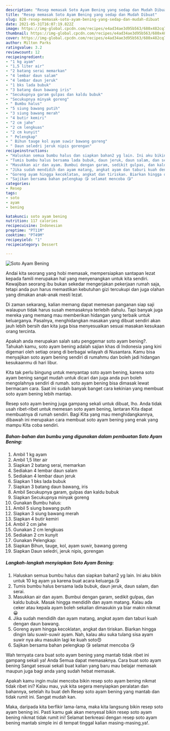 ```yaml
---
description: "Resep memasak Soto Ayam Bening yang sedap dan Mudah Dibuat"
title: "Resep memasak Soto Ayam Bening yang sedap dan Mudah Dibuat"
slug: 828-resep-memasak-soto-ayam-bening-yang-sedap-dan-mudah-dibuat
date: 2021-05-31T16:07:19.822Z
image: https://img-global.cpcdn.com/recipes/e4ad34ae3d95b563/680x482cq70/soto-ayam-bening-foto-resep-utama.jpg
thumbnail: https://img-global.cpcdn.com/recipes/e4ad34ae3d95b563/680x482cq70/soto-ayam-bening-foto-resep-utama.jpg
cover: https://img-global.cpcdn.com/recipes/e4ad34ae3d95b563/680x482cq70/soto-ayam-bening-foto-resep-utama.jpg
author: Milton Parks
ratingvalue: 3.2
reviewcount: 12
recipeingredient:
- "1 kg ayam"
- "1,5 liter air"
- "2 batang serai memarkan"
- "4 lembar daun salam"
- "4 lembar daun jeruk"
- "1 bks lada bubuk"
- "3 batang daun bawang iris"
- "Secukupnya garam gulpas dan kaldu bubuk"
- "Secukupnya minyak goreng"
- " Bumbu halus"
- "5 siung bawang putih"
- "3 siung bawang merah"
- "4 butir kemiri"
- "2 cm jahe"
- "2 cm lengkuas"
- "2 cm kunyit"
- " Pelengkap"
- " Bihun tauge kol ayam suwir bawang goreng"
- " Daun seledri jeruk nipis gorengan"
recipeinstructions:
- "Haluskan semua bumbu halus dan siapkan bahan2 yg lain. Ini aku bikin untuk 10 kg ayam ya karena buat acara keluarga.😘"
- "Tumis bumbu halus bersama lada bubuk, daun jeruk, daun salam, dan serai."
- "Masukkan air dan ayam. Bumbui dengan garam, sedikit gulpas, dan kaldu bubuk. Masak hingga mendidih dan ayam matang. Kalau ada ceker atau kepala ayam boleh sekalian dimasukin ya biar makin nikmat😀"
- "Jika sudah mendidih dan ayam matang, angkat ayam dan taburi kuah dengan daun bawang."
- "Goreng ayam hingga kecoklatan, angkat dan tiriskan. Biarkan hingga dingin lalu suwir-suwir ayam. Nah, kalau aku suka tulang sisa ayam suwir nya aku masukin lagi ke kuah soto😍"
- "Sajikan bersama bahan pelengkap 😘 selamat mencoba 😘"
categories:
- Resep
tags:
- soto
- ayam
- bening

katakunci: soto ayam bening 
nutrition: 117 calories
recipecuisine: Indonesian
preptime: "PT11M"
cooktime: "PT49M"
recipeyield: "1"
recipecategory: Dessert

---
```



![Soto Ayam Bening](https://img-global.cpcdn.com/recipes/e4ad34ae3d95b563/680x482cq70/soto-ayam-bening-foto-resep-utama.jpg)

Andai kita seorang yang hobi memasak, mempersiapkan santapan lezat kepada famili merupakan hal yang menyenangkan untuk kita sendiri. Kewajiban seorang ibu bukan sekedar mengerjakan pekerjaan rumah saja, tetapi anda pun harus memastikan kebutuhan gizi tercukupi dan juga olahan yang dimakan anak-anak mesti lezat.

Di zaman  sekarang, kalian memang dapat memesan panganan siap saji walaupun tidak harus susah memasaknya terlebih dahulu. Tapi banyak juga mereka yang memang mau memberikan hidangan yang terbaik untuk keluarganya. Pasalnya, menghidangkan masakan yang dibuat sendiri akan jauh lebih bersih dan kita juga bisa menyesuaikan sesuai masakan kesukaan orang tercinta. 



Apakah anda merupakan salah satu penggemar soto ayam bening?. Tahukah kamu, soto ayam bening adalah sajian khas di Indonesia yang kini digemari oleh setiap orang di berbagai wilayah di Nusantara. Kamu bisa menyajikan soto ayam bening sendiri di rumahmu dan boleh jadi hidangan kesukaanmu di hari libur.

Kita tak perlu bingung untuk menyantap soto ayam bening, karena soto ayam bening sangat mudah untuk dicari dan juga anda pun boleh mengolahnya sendiri di rumah. soto ayam bening bisa dimasak lewat bermacam cara. Saat ini sudah banyak banget cara kekinian yang membuat soto ayam bening lebih mantap.

Resep soto ayam bening juga gampang sekali untuk dibuat, lho. Anda tidak usah ribet-ribet untuk memesan soto ayam bening, lantaran Kita dapat membuatnya di rumah sendiri. Bagi Kita yang mau menghidangkannya, dibawah ini merupakan cara membuat soto ayam bening yang enak yang mampu Kita coba sendiri.

<!--inarticleads1-->

##### Bahan-bahan dan bumbu yang digunakan dalam pembuatan Soto Ayam Bening:

1. Ambil 1 kg ayam
1. Ambil 1,5 liter air
1. Siapkan 2 batang serai, memarkan
1. Sediakan 4 lembar daun salam
1. Sediakan 4 lembar daun jeruk
1. Siapkan 1 bks lada bubuk
1. Siapkan 3 batang daun bawang, iris
1. Ambil Secukupnya garam, gulpas dan kaldu bubuk
1. Siapkan Secukupnya minyak goreng
1. Gunakan  Bumbu halus:
1. Ambil 5 siung bawang putih
1. Siapkan 3 siung bawang merah
1. Siapkan 4 butir kemiri
1. Ambil 2 cm jahe
1. Gunakan 2 cm lengkuas
1. Sediakan 2 cm kunyit
1. Gunakan  Pelengkap:
1. Siapkan  Bihun, tauge, kol, ayam suwir, bawang goreng
1. Siapkan  Daun seledri, jeruk nipis, gorengan




<!--inarticleads2-->

##### Langkah-langkah menyiapkan Soto Ayam Bening:

1. Haluskan semua bumbu halus dan siapkan bahan2 yg lain. Ini aku bikin untuk 10 kg ayam ya karena buat acara keluarga.😘
1. Tumis bumbu halus bersama lada bubuk, daun jeruk, daun salam, dan serai.
1. Masukkan air dan ayam. Bumbui dengan garam, sedikit gulpas, dan kaldu bubuk. Masak hingga mendidih dan ayam matang. Kalau ada ceker atau kepala ayam boleh sekalian dimasukin ya biar makin nikmat😀
1. Jika sudah mendidih dan ayam matang, angkat ayam dan taburi kuah dengan daun bawang.
1. Goreng ayam hingga kecoklatan, angkat dan tiriskan. Biarkan hingga dingin lalu suwir-suwir ayam. Nah, kalau aku suka tulang sisa ayam suwir nya aku masukin lagi ke kuah soto😍
1. Sajikan bersama bahan pelengkap 😘 selamat mencoba 😘




Wah ternyata cara buat soto ayam bening yang mantab tidak ribet ini gampang sekali ya! Anda Semua dapat memasaknya. Cara buat soto ayam bening Sangat sesuai sekali buat kalian yang baru mau belajar memasak maupun juga bagi anda yang sudah hebat memasak.

Apakah kamu ingin mulai mencoba bikin resep soto ayam bening nikmat tidak ribet ini? Kalau mau, yuk kita segera menyiapkan peralatan dan bahannya, setelah itu buat deh Resep soto ayam bening yang mantab dan tidak rumit ini. Sangat mudah kan. 

Maka, daripada kita berfikir lama-lama, maka kita langsung bikin resep soto ayam bening ini. Pasti kamu gak akan menyesal bikin resep soto ayam bening nikmat tidak rumit ini! Selamat berkreasi dengan resep soto ayam bening mantab simple ini di tempat tinggal kalian masing-masing,ya!.


